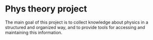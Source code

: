 # Phys theory project

The main goal of this project is to collect knowledge about physics in a structured and organized way, and to provide tools for accessing and maintaining this information.
